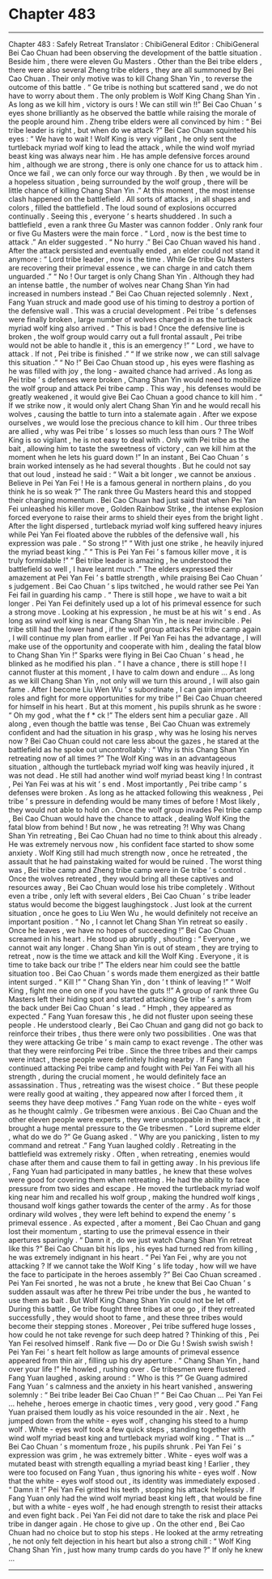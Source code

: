 
# Chapter 483


---

Chapter 483 : Safely Retreat
Translator :
ChibiGeneral
Editor :
ChibiGeneral
Bei Cao Chuan had been observing the development of the battle situation .
Beside him , there were eleven Gu Masters . Other than the Bei tribe elders , there were also several Zheng tribe elders , they are all summoned by Bei Cao Chuan .
Their only motive was to kill Chang Shan Yin , to reverse the outcome of this battle .
“ Ge tribe is nothing but scattered sand , we do not have to worry about them . The only problem is Wolf King Chang Shan Yin . As long as we kill him , victory is ours ! We can still win !!” Bei Cao Chuan ’ s eyes shone brilliantly as he observed the battle while raising the morale of the people around him .
Zheng tribe elders were all convinced by him : “ Bei tribe leader is right , but when do we attack ?”
Bei Cao Chuan squinted his eyes : “ We have to wait ! Wolf King is very vigilant , he only sent the turtleback myriad wolf king to lead the attack , while the wind wolf myriad beast king was always near him . He has ample defensive forces around him , although we are strong , there is only one chance for us to attack him . Once we fail , we can only force our way through . By then , we would be in a hopeless situation , being surrounded by the wolf group , there will be little chance of killing Chang Shan Yin .”
At this moment , the most intense clash happened on the battlefield .
All sorts of attacks , in all shapes and colors , filled the battlefield . The loud sound of explosions occurred continually .
Seeing this , everyone ’ s hearts shuddered . In such a battlefield , even a rank three Gu Master was cannon fodder . Only rank four or five Gu Masters were the main force .
“ Lord , now is the best time to attack .” An elder suggested .
“ No hurry .” Bei Cao Chuan waved his hand .
After the attack persisted and eventually ended , an elder could not stand it anymore : “ Lord tribe leader , now is the time . While Ge tribe Gu Masters are recovering their primeval essence , we can charge in and catch them unguarded .”
“ No ! Our target is only Chang Shan Yin . Although they had an intense battle , the number of wolves near Chang Shan Yin had increased in numbers instead .” Bei Cao Chuan rejected solemnly .
Next , Fang Yuan struck and made good use of his timing to destroy a portion of the defensive wall .
This was a crucial development .
Pei tribe ’ s defenses were finally broken , large number of wolves charged in as the turtleback myriad wolf king also arrived .
“ This is bad ! Once the defensive line is broken , the wolf group would carry out a full frontal assault , Pei tribe would not be able to handle it , this is an emergency !”
“ Lord , we have to attack . If not , Pei tribe is finished .”
“ If we strike now , we can still salvage this situation .”
“ No !” Bei Cao Chuan stood up , his eyes were flashing as he was filled with joy , the long - awaited chance had arrived .
As long as Pei tribe ’ s defenses were broken , Chang Shan Yin would need to mobilize the wolf group and attack Pei tribe camp . This way , his defenses would be greatly weakened , it would give Bei Cao Chuan a good chance to kill him .
“ If we strike now , it would only alert Chang Shan Yin and he would recall his wolves , causing the battle to turn into a stalemate again . After we expose ourselves , we would lose the precious chance to kill him . Our three tribes are allied , why was Pei tribe ’ s losses so much less than ours ? The Wolf King is so vigilant , he is not easy to deal with . Only with Pei tribe as the bait , allowing him to taste the sweetness of victory , can we kill him at the moment when he lets his guard down !”
In an instant , Bei Cao Chuan ’ s brain worked intensely as he had several thoughts .
But he could not say that out loud , instead he said : “ Wait a bit longer , we cannot be anxious . Believe in Pei Yan Fei ! He is a famous general in northern plains , do you think he is so weak ?”
The rank three Gu Masters heard this and stopped their charging momentum .
Bei Cao Chuan had just said that when Pei Yan Fei unleashed his killer move , Golden Rainbow Strike , the intense explosion forced everyone to raise their arms to shield their eyes from the bright light .
After the light dispersed , turtleback myriad wolf king suffered heavy injures while Pei Yan Fei floated above the rubbles of the defensive wall , his expression was pale .
“ So strong !”
“ With just one strike , he heavily injured the myriad beast king .”
“ This is Pei Yan Fei ’ s famous killer move , it is truly formidable !”
“ Bei tribe leader is amazing , he understood the battlefield so well , I have learnt much .”
The elders expressed their amazement at Pei Yan Fei ’ s battle strength , while praising Bei Cao Chuan ’ s judgement .
Bei Cao Chuan ’ s lips twitched , he would rather see Pei Yan Fei fail in guarding his camp .
“ There is still hope , we have to wait a bit longer . Pei Yan Fei definitely used up a lot of his primeval essence for such a strong move . Looking at his expression , he must be at his wit ’ s end . As long as wind wolf king is near Chang Shan Yin , he is near invincible . Pei tribe still had the lower hand , if the wolf group attacks Pei tribe camp again , I will continue my plan from earlier . If Pei Yan Fei has the advantage , I will make use of the opportunity and cooperate with him , dealing the fatal blow to Chang Shan Yin !”
Sparks were flying in Bei Cao Chuan ’ s head , he blinked as he modified his plan .
“ I have a chance , there is still hope ! I cannot fluster at this moment , I have to calm down and endure … As long as we kill Chang Shan Yin , not only will we turn this around , I will also gain fame . After I become Liu Wen Wu ’ s subordinate , I can gain important roles and fight for more opportunities for my tribe !”
Bei Cao Chuan cheered for himself in his heart .
But at this moment , his pupils shrunk as he swore : “ Oh my god , what the f * ck !”
The elders sent him a peculiar gaze .
All along , even though the battle was tense , Bei Cao Chuan was extremely confident and had the situation in his grasp , why was he losing his nerves now ?
Bei Cao Chuan could not care less about the gazes , he stared at the battlefield as he spoke out uncontrollably : “ Why is this Chang Shan Yin retreating now of all times ?”
The Wolf King was in an advantageous situation , although the turtleback myriad wolf king was heavily injured , it was not dead . He still had another wind wolf myriad beast king !
In contrast , Pei Yan Fei was at his wit ’ s end . Most importantly , Pei tribe camp ’ s defenses were broken . As long as he attacked following this weakness , Pei tribe ’ s pressure in defending would be many times of before ! Most likely , they would not able to hold on .
Once the wolf group invades Pei tribe camp , Bei Cao Chuan would have the chance to attack , dealing Wolf King the fatal blow from behind !
But now , he was retreating ?!
Why was Chang Shan Yin retreating , Bei Cao Chuan had no time to think about this already .
He was extremely nervous now , his confident face started to show some anxiety .
Wolf King still had much strength now , once he retreated , the assault that he had painstaking waited for would be ruined .
The worst thing was , Bei tribe camp and Zheng tribe camp were in Ge tribe ’ s control . Once the wolves retreated , they would bring all these captives and resources away , Bei Cao Chuan would lose his tribe completely .
Without even a tribe , only left with several elders , Bei Cao Chuan ’ s tribe leader status would become the biggest laughingstock .
Just look at the current situation , once he goes to Liu Wen Wu , he would definitely not receive an important position .
“ No , I cannot let Chang Shan Yin retreat so easily . Once he leaves , we have no hopes of succeeding !”
Bei Cao Chuan screamed in his heart .
He stood up abruptly , shouting : “ Everyone , we cannot wait any longer . Chang Shan Yin is out of steam , they are trying to retreat , now is the time we attack and kill the Wolf King . Everyone , it is time to take back our tribe !”
The elders near him could see the battle situation too .
Bei Cao Chuan ’ s words made them energized as their battle intent surged .
“ Kill !”
“ Chang Shan Yin , don ’ t think of leaving !”
“ Wolf King , fight me one on one if you have the guts !!”
A group of rank three Gu Masters left their hiding spot and started attacking Ge tribe ’ s army from the back under Bei Cao Chuan ’ s lead .
“ Hmph , they appeared as expected .” Fang Yuan foresaw this , he did not fluster upon seeing these people .
He understood clearly , Bei Cao Chuan and gang did not go back to reinforce their tribes , thus there were only two possibilities .
One was that they were attacking Ge tribe ’ s main camp to exact revenge . The other was that they were reinforcing Pei tribe .
Since the three tribes and their camps were intact , these people were definitely hiding nearby .
If Fang Yuan continued attacking Pei tribe camp and fought with Pei Yan Fei with all his strength , during the crucial moment , he would definitely face an assassination . Thus , retreating was the wisest choice .
“ But these people were really good at waiting , they appeared now after I forced them , it seems they have deep motives .” Fang Yuan rode on the white - eyes wolf as he thought calmly .
Ge tribesmen were anxious .
Bei Cao Chuan and the other eleven people were experts , they were unstoppable in their attack , it brought a huge mental pressure to the Ge tribesmen .
“ Lord supreme elder , what do we do ?” Ge Guang asked .
“ Why are you panicking , listen to my command and retreat .” Fang Yuan laughed coldly .
Retreating in the battlefield was extremely risky . Often , when retreating , enemies would chase after them and cause them to fail in getting away . In his previous life , Fang Yuan had participated in many battles , he knew that these wolves were good for covering them when retreating . He had the ability to face pressure from two sides and escape .
He moved the turtleback myriad wolf king near him and recalled his wolf group , making the hundred wolf kings , thousand wolf kings gather towards the center of the army .
As for those ordinary wild wolves , they were left behind to expend the enemy ’ s primeval essence .
As expected , after a moment , Bei Cao Chuan and gang lost their momentum , starting to use the primeval essence in their apertures sparingly .
“ Damn it , do we just watch Chang Shan Yin retreat like this ?” Bei Cao Chuan bit his lips , his eyes had turned red from killing , he was extremely indignant in his heart .
“ Pei Yan Fei , why are you not attacking ? If we cannot take the Wolf King ’ s life today , how will we have the face to participate in the heroes assembly ?” Bei Cao Chuan screamed .
Pei Yan Fei snorted , he was not a brute , he knew that Bei Cao Chuan ’ s sudden assault was after he threw Pei tribe under the bus , he wanted to use them as bait .
But Wolf King Chang Shan Yin could not be let off .
During this battle , Ge tribe fought three tribes at one go , if they retreated successfully , they would shoot to fame , and these three tribes would become their stepping stones .
Moreover , Pei tribe suffered huge losses , how could he not take revenge for such deep hatred ?
Thinking of this , Pei Yan Fei resolved himself .
Rank five — Do or Die Gu !
Swish swish swish !
Pei Yan Fei ’ s heart felt hollow as large amounts of primeval essence appeared from thin air , filling up his dry aperture .
“ Chang Shan Yin , hand over your life !” He howled , rushing over .
Ge tribesmen were flustered .
Fang Yuan laughed , asking around : “ Who is this ?”
Ge Guang admired Fang Yuan ’ s calmness and the anxiety in his heart vanished , answering solemnly : “ Bei tribe leader Bei Cao Chuan !”
“ Bei Cao Chuan … Pei Yan Fei … hehehe , heroes emerge in chaotic times , very good , very good .” Fang Yuan praised them loudly as his voice resounded in the air .
Next , he jumped down from the white - eyes wolf , changing his steed to a hump wolf .
White - eyes wolf took a few quick steps , standing together with wind wolf myriad beast king and turtleback myriad wolf king .
“ That is …” Bei Cao Chuan ’ s momentum froze , his pupils shrunk .
Pei Yan Fei ’ s expression was grim , he was extremely bitter .
White - eyes wolf was a mutated beast with strength equalling a myriad beast king ! Earlier , they were too focused on Fang Yuan , thus ignoring his white - eyes wolf . Now that the white - eyes wolf stood out , its identity was immediately exposed .
“ Damn it !” Pei Yan Fei gritted his teeth , stopping his attack helplessly .
If Fang Yuan only had the wind wolf myriad beast king left , that would be fine , but with a white - eyes wolf , he had enough strength to resist their attacks and even fight back .
Pei Yan Fei did not dare to take the risk and place Pei tribe in danger again .
He chose to give up .
On the other end , Bei Cao Chuan had no choice but to stop his steps .
He looked at the army retreating , he not only felt dejection in his heart but also a strong chill : “ Wolf King Chang Shan Yin , just how many trump cards do you have ?”
If only he knew …

---

